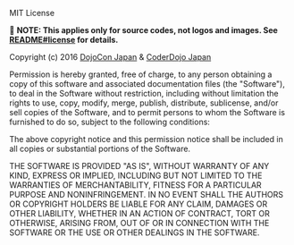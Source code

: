 MIT License

:memo: **NOTE: This applies only for source codes, not logos and images. See [README#license](https://github.com/coderdojo-japan/dojocon2024.coderdojo.jp#license) for details.**

Copyright (c) 2016 [DojoCon Japan](https://dojocon.coderdojo.jp/) & [CoderDojo Japan](https://github.com/coderdojo-japan)

Permission is hereby granted, free of charge, to any person obtaining a copy
of this software and associated documentation files (the "Software"), to deal
in the Software without restriction, including without limitation the rights
to use, copy, modify, merge, publish, distribute, sublicense, and/or sell
copies of the Software, and to permit persons to whom the Software is
furnished to do so, subject to the following conditions:

The above copyright notice and this permission notice shall be included in all
copies or substantial portions of the Software.

THE SOFTWARE IS PROVIDED "AS IS", WITHOUT WARRANTY OF ANY KIND, EXPRESS OR
IMPLIED, INCLUDING BUT NOT LIMITED TO THE WARRANTIES OF MERCHANTABILITY,
FITNESS FOR A PARTICULAR PURPOSE AND NONINFRINGEMENT. IN NO EVENT SHALL THE
AUTHORS OR COPYRIGHT HOLDERS BE LIABLE FOR ANY CLAIM, DAMAGES OR OTHER
LIABILITY, WHETHER IN AN ACTION OF CONTRACT, TORT OR OTHERWISE, ARISING FROM,
OUT OF OR IN CONNECTION WITH THE SOFTWARE OR THE USE OR OTHER DEALINGS IN THE
SOFTWARE.

